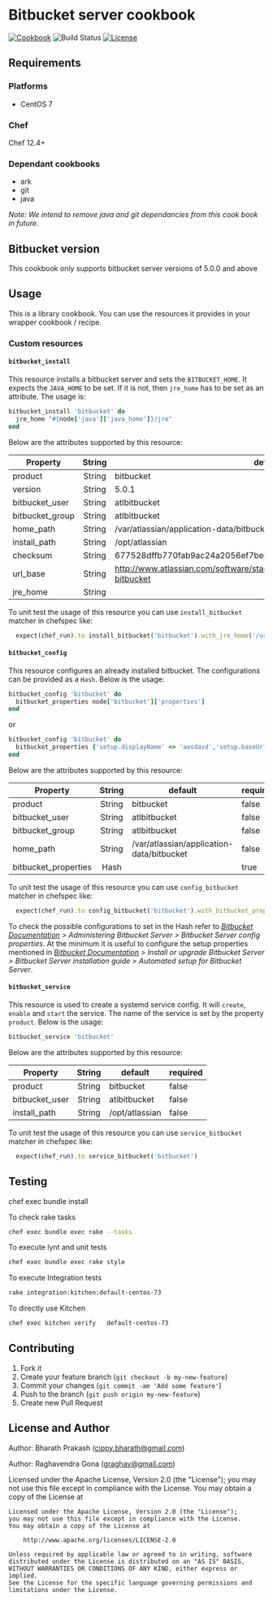 # Bitbucket server cookbook

[![Cookbook](http://img.shields.io/cookbook/v/nginx.svg)](https://github.com/bharathcp/bitbucket_server)
![Build Status](https://travis-ci.org/bharathcp/bitbucket_server.svg?branch=master)
[![License](https://img.shields.io/badge/license-Apache_2-blue.svg)](https://www.apache.org/licenses/LICENSE-2.0)

## Requirements

### Platforms
- CentOS 7

### Chef
Chef 12.4+

### Dependant cookbooks
- ark
- git
- java

*Note: We intend to remove java and git dependancies from this cook book in future.*

## Bitbucket version
This cookbook only supports bitbucket server versions of 5.0.0 and above

## Usage
This is a library cookbook. You can use the resources it provides in your wrapper cookbook / recipe.

### Custom resources
#### `bitbucket_install`
This resource installs a bitbucket server and sets the `BITBUCKET_HOME`. It expects the `JAVA_HOME` to be set. If it is not, then `jre_home` has to be set as an attribute. The usage is:
```ruby
bitbucket_install 'bitbucket' do
  jre_home "#{node['java']['java_home']}/jre"
end
```
Below are the attributes supported by this resource:

| Property        | String | default                                                                      | required |
|-----------------|:------:|------------------------------------------------------------------------------|----------|
| product         | String | bitbucket                                                                    | false    |
| version         | String | 5.0.1                                                                        | false    |
| bitbucket_user  | String | atlbitbucket                                                                 | false    |
| bitbucket_group | String | atlbitbucket                                                                 | false    |
| home_path       | String | /var/atlassian/application-data/bitbucket                                    | false    |
| install_path    | String | /opt/atlassian                                                               | false    |
| checksum        | String | 677528dffb770fab9ac24a2056ef7be0fc41e45d23fc2b1d62f04648bfa07fad             | false    |
| url_base        | String | http://www.atlassian.com/software/stash/downloads/binary/atlassian-bitbucket | false    |
| jre_home        | String |                                                                              | false    |

To unit test the usage of this resource you can use `install_bitbucket` matcher in chefspec like:

```ruby
  expect(chef_run).to install_bitbucket('bitbucket').with_jre_home('/usr/lib/jvm/java-8-oracl/jre')
```

#### `bitbucket_config`
This resource configures an already installed bitbucket. The configurations can be provided as a `Hash`. Below is the usage:
```ruby
bitbucket_config 'bitbucket' do
  bitbucket_properties node['bitbucket']['properties']
end
```
or
```ruby
bitbucket_config 'bitbucket' do
  bitbucket_properties {'setup.displayName' => 'aasdasd','setup.baseUrl' => 'http://localhost:7990'}
end
```

Below are the attributes supported by this resource:

| Property             | String | default                                                                      | required |
|----------------------|:------:|------------------------------------------------------------------------------|----------|
| product              | String | bitbucket                                                                    | false    |
| bitbucket_user       | String | atlbitbucket                                                                 | false    |
| bitbucket_group      | String | atlbitbucket                                                                 | false    |
| home_path            | String | /var/atlassian/application-data/bitbucket                                    | false    |
| bitbucket_properties | Hash   |                                                                              | true     |

To unit test the usage of this resource you can use `config_bitbucket` matcher in chefspec like:

```ruby
  expect(chef_run).to config_bitbucket('bitbucket').with_bitbucket_properties('setup.displayName' => 'my bitbucket')
```

To check the possible configurations to set in the Hash refer to *[Bitbucket Documentation](https://confluence.atlassian.com/bitbucketserver) > Administering Bitbucket Server > Bitbucket Server config properties*.
At the minimum it is useful to configure the setup properties mentioned in *[Bitbucket Documentation](https://confluence.atlassian.com/bitbucketserver) > Install or upgrade Bitbucket Server > Bitbucket Server installation guide > Automated setup for Bitbucket Server*.

#### `bitbucket_service`
This resource is used to create a systemd service config. It will `create`, `enable` and `start` the service. The name of the service is set by the property `product`. Below is the usage:

```ruby
bitbucket_service 'bitbucket'
```

Below are the attributes supported by this resource:

| Property             | String | default                                                                      | required |
|----------------------|:------:|------------------------------------------------------------------------------|----------|
| product              | String | bitbucket                                                                    | false    |
| bitbucket_user       | String | atlbitbucket                                                                 | false    |
| install_path         | String | /opt/atlassian                                                               | false    |

To unit test the usage of this resource you can use `service_bitbucket` matcher in chefspec like:

```ruby
  expect(chef_run).to service_bitbucket('bitbucket')
```


## Testing
chef exec bundle install

To check rake tasks
```bash
chef exec bundle exec rake --tasks
```

To execute lynt and unit tests
```bash
chef exec bundle exec rake style
```

To execute Integration tests
```bash
rake integration:kitchen:default-centos-73
```

To directly use Kitchen
```bash
chef exec kitchen verify   default-centos-73
```


## Contributing

1. Fork it
2. Create your feature branch (`git checkout -b my-new-feature`)
3. Commit your changes (`git commit -am 'Add some feature'`)
4. Push to the branch (`git push origin my-new-feature`)
5. Create new Pull Request


## License and Author

Author: Bharath Prakash (cippy.bharath@gmail.com)

Author: Raghavendra Gona (graghav@gmail.com)

Licensed under the Apache License, Version 2.0 (the "License"); you may not use this file except in compliance with the License. You may obtain a copy of the License at

```
Licensed under the Apache License, Version 2.0 (the "License");
you may not use this file except in compliance with the License.
You may obtain a copy of the License at

    http://www.apache.org/licenses/LICENSE-2.0

Unless required by applicable law or agreed to in writing, software
distributed under the License is distributed on an "AS IS" BASIS,
WITHOUT WARRANTIES OR CONDITIONS OF ANY KIND, either express or implied.
See the License for the specific language governing permissions and
limitations under the License.
```